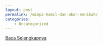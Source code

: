 ```yaml
---
layout: post
permalink: /mimpi-hamil-dan-akan-menikah/
categories:
    - Uncategorized
---
```


[Baca Selengkapnya](/02)